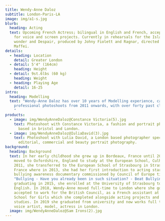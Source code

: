 ```yaml
---
title: Wendy-Anne Daloz
subtitle: London-Paris-LA
image: img/a1-s.jpg
blurb:
  heading: Acting
  text: Upcoming French Actress; bilingual in English and French, accepting work
    for voice and screen projects. Currently in rehearsals for the Island of
    wonder and Despair, produced by Johny Fiolett and Ragnar, directed by Irene
    Maffei.
details:
  - heading: Location
    detail: Greater London
  - detail: 5'4" (164cm)
    heading: Height
  - detail: 9st.6lbs (60 kg)
    heading: Weight
  - heading: Playing Age
    detail: 16-25
intro:
  heading: Modelling
  text: "Wendy-Anne Daloz has over 10 years of Modelling experience, carrying out
    professional photoshoots from 2011 onwards, with over forty past clienteles.
    "
products:
  - image: img/WendyAnneDaloz@Constance Victoria(5).jpg
    text: Photoshoot with Constance Victoria, a fashion and portrait photographer
      based in bristol and London.
  - image: img/WendyAnneDaloz@IuliaDavid(3).jpg
    text: Photoshoot with Lulia David, a London based photographer specialising in
      editorial, commercial and beauty portrait photography.
background:
  heading: Background
  text: In her early childhood she grew up in Bordeaux, France until 2007 when she
    moved to Oxfordshire, England to study at the European School, Culham. In
    2011, she transferred to the European School of Strasbourg in Strasbourg,
    France where in 2013, she had her first introduction to acting starring in a
    bullying awareness documentary commissioned by Council of Europe titled
    "Bullying - Have you already been in such situation? - Beat Bullying". After
    graduating in 2015, she enrolled at the University of Strasbourg to study
    English. In 2018, Wendy-Anne moved full-time to London where she got
    accepted to work for the British Council, as a French assistant at Blackfen
    School for Girls which she completed alongside acting projects and her
    studies. In 2019 she graduated from university and now works full time as a
    voice artist, model, actress in London.
  image: img/WendyAnneDaloz@Sam Irons(2).jpg
---
```


